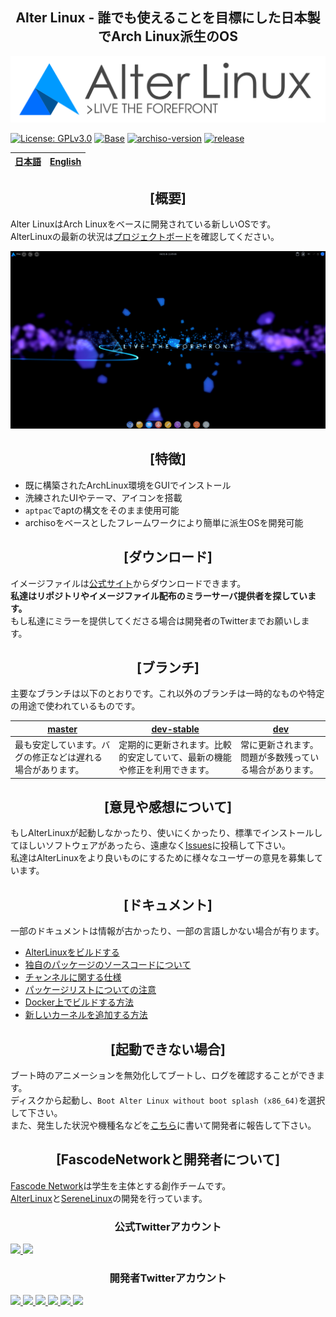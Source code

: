 
<h2 align="center">Alter Linux - 誰でも使えることを目標にした日本製でArch Linux派生のOS</h2>

<img src="../images/logo/color-black-catchcopy/AlterV6-LogowithCopy-Colored-DarkText-256px.png" alt="AlterLinux logo">

<a href="../LICENSE"><img src="https://img.shields.io/badge/LICENSE-GPL--3.0-blue?style=for-the-badge&logo=gnu" alt="License: GPLv3.0"></a>
<a href="https://www.archlinux.org/"><img src="https://img.shields.io/badge/BASE-ArchLinux-blue?style=for-the-badge&logo=arch-linux" alt="Base"></a>
<a href="https://git.archlinux.org/archiso.git/tag/?h=v43"><img src="https://img.shields.io/badge/archiso--version-43--1-blue?style=for-the-badge&logo=appveyor" alt="archiso-version"></a>
<a href="https://github.com/FascodeNet/alterlinux/releases"><img src="https://img.shields.io/github/v/release/FascodeNet/alterlinux?color=blue&include_prereleases&style=for-the-badge" alt="release"></a>

<table>
	<thead>
		<tr>
			<th style="text-align:center">
				<a href="README_jp.md">日本語</a>
			</th>
			<th style="text-align:center">
				<a href="README.md">English</a>
			</th>
		</tr>
	</thead>
</table>

<h2 align="center">[概要]</h2>

Alter LinuxはArch Linuxをベースに開発されている新しいOSです。<br>
AlterLinuxの最新の状況は[プロジェクトボード](https://github.com/orgs/FascodeNet/projects/2)を確認してください。<br>

<img src="../images/screenshot/desktop.png" alt="スクリーンショット">


<h2 align="center">[特徴]</h2>
<ul>
	<li>既に構築されたArchLinux環境をGUIでインストール</li>
	<li>洗練されたUIやテーマ、アイコンを搭載</li>
	<li><code>aptpac</code>で<cpde>apt</code>の構文をそのまま使用可能</li>
	<li>archisoをベースとしたフレームワークにより簡単に派生OSを開発可能</li>
</ul>

<h2 align="center">[ダウンロード]</h2>
イメージファイルは<a href="https://fascode.net/projects/linux/alter/#downloads">公式サイト</a>からダウンロードできます。
<br>
<b>私達はリポジトリやイメージファイル配布のミラーサーバ提供者を探しています。</b>
<br>
もし私達にミラーを提供してくださる場合は開発者のTwitterまでお願いします。


<h2 align="center">[ブランチ]</h2>
主要なブランチは以下のとおりです。これ以外のブランチは一時的なものや特定の用途で使われているものです。

<table>
	<thead>
		<tr>
			<th>
				<a href="https://github.com/SereneTeam/alterlinux/tree/master">master</a>
			</th>
			<th>
				<a href="https://github.com/SereneTeam/alterlinux/tree/dev-stable">dev-stable</a>
			</th>
			<th>
				<a href="https://github.com/SereneTeam/alterlinux/tree/dev">dev</a>
			</th>
		</tr>
	</thead>
	<tbody>
		<tr>
			<td>
				最も安定しています。バグの修正などは遅れる場合があります。
			</td>
			<td>
				定期的に更新されます。比較的安定していて、最新の機能や修正を利用できます。
			</td>
			<td>
				常に更新されます。問題が多数残っている場合があります。
			</td>
		</tr>
	</tbody>
</table>


<h2 align="center">[意見や感想について]</h2>
もしAlterLinuxが起動しなかったり、使いにくかったり、標準でインストールしてほしいソフトウェアがあったら、遠慮なく<a href="https://github.com/SereneTeam/alterlinux/issues">Issues</a>に投稿して下さい。<br>
私達はAlterLinuxをより良いものにするために様々なユーザーの意見を募集しています。


<h2 align="center">[ドキュメント]</h2>
一部のドキュメントは情報が古かったり、一部の言語しかない場合が有ります。<br>
<ul>
	<li><a href="jp/BUILD.md">AlterLinuxをビルドする</a></li>
	<li><a href="jp/SOFTWARE.md">独自のパッケージのソースコードについて</a></li>
	<li><a href="jp/CHANNEL.md">チャンネルに関する仕様</a></li>
	<li><a href="en/PACKAGE.md">パッケージリストについての注意</a></li>
	<li><a href="jp/DOCKER.md">Docker上でビルドする方法</a></li>
	<li><a href="jp/KERNEL.md">新しいカーネルを追加する方法</a></li>
</ul>


<h2 align="center">[起動できない場合]</h2>
ブート時のアニメーションを無効化してブートし、ログを確認することができます。<br>
ディスクから起動し、<code>Boot Alter Linux without boot splash (x86_64)</code>を選択して下さい。<br>
また、発生した状況や機種名などを<a href="https://github.com/FascodeNet/alterlinux/issues">こちら</a>に書いて開発者に報告して下さい。


<h2 align="center">[FascodeNetworkと開発者について]</h2>
<a href="https://fascode.net/">Fascode Network</a>は学生を主体とする創作チームです。<br>
<a href="https://fascode.net/projects/linux/alter/">AlterLinux</a>と<a href="https://fascode.net/projects/linux/serene/">SereneLinux</a>の開発を行っています。

<h3 align="center">公式Twitterアカウント</h3>
<a href="https://twitter.com/FascodeNetwork">
	<img src="https://pbs.twimg.com/profile_images/1245716817831530497/JEkKX1XN_400x400.jpg" width="100px">
</a>
<a href="https://twitter.com/Fascode_JP">
	<img src="https://pbs.twimg.com/profile_images/1245682659231068160/Nn5tPUvB_400x400.jpg" width="100px">
</a>

<h3 align="center">開発者Twitterアカウント</h3>
<a href="https://twitter.com/Hayao0819">
	<img src="https://avatars1.githubusercontent.com/u/32128205" width="100px">
</a>
<a href="https://twitter.com/Pixel_3a">
	<img src="https://avatars0.githubusercontent.com/u/48173871" width="100px">
</a>
<a href="https://twitter.com/YangDevJP">
	<img src="https://avatars0.githubusercontent.com/u/47053316" width="100px">
</a>
<a href="https://twitter.com/yamad_linuxer">
	<img src="https://avatars1.githubusercontent.com/u/45691925" width="100px">
</a>
<a href="https://twitter.com/tukutuN_27">
	<img src="https://0e0.pw/5yuH" width="100px">
</a>
<a href="https://twitter.com/naoko1010hh">
	<img src="https://avatars1.githubusercontent.com/u/50263013" width="100px">
</a>
